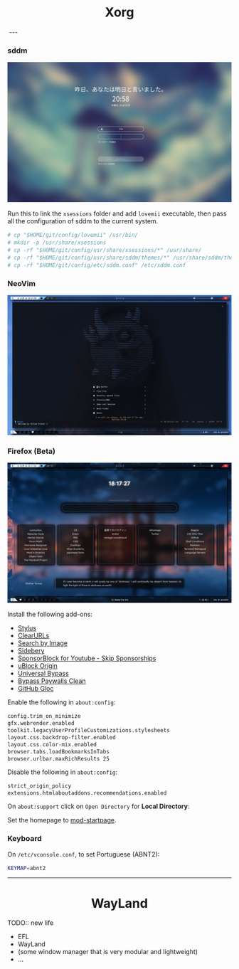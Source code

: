 <h1 align="center">Xorg</h1>
<img align="center" url="./.github/new_desktop.png">
---

<img align="center" url="./.github/sddp_lovemii.png">
<img align="center" url="./.github/sddp_lovemii_menu.png">
<img align="center" url="./.github/sdpp_lovemii_rofi.png">
<img align="center" url="./.github/sdpp_lovemii_neovim.png">
<img align="center" url="./.github/sdpp_lovemii_ncmpcpp.png">
<img align="center" url="./.github/sdpp_lovemii_terminal.png">
<img align="center" url="./.github/sdpp_lovemii_neovim_edit.png">
<img align="center" url="./.github/sdpp_lovemii_tags_preview.png">

### sddm

<p align="center">
  <img src="/.github/sddm.png" alt="Preview of the lock screen manager, sddm.">
</p>

Run this to link the `xsessions` folder and add `lovemii` executable, then pass all the configuration of sddm to the current system.

```zsh
# cp "$HOME/git/config/lovemii" /usr/bin/
# mkdir -p /usr/share/xsessions
# cp -rf "$HOME/git/config/usr/share/xsessions/*" /usr/share/
# cp -rf "$HOME/git/config/usr/share/sddm/themes/*" /usr/share/sddm/themes/
# cp -rf "$HOME/git/config/etc/sddm.conf" /etc/sddm.conf
```

### NeoVim

<p align="center">
  <img src="/.github/neovim.png" alt="Preview of NeoVim">
</p>


### Firefox (Beta)

<p align="center">
  <img src="/.github/firefox.png" alt="Preview of home page of Firefox">
</p>

Install the following add-ons:
+ [Stylus](https://addons.mozilla.org/en-US/firefox/addon/styl-us/)
+ [ClearURLs](https://addons.mozilla.org/en-US/firefox/addon/clearurls/)
+ [Search by Image](https://addons.mozilla.org/en-US/firefox/addon/search_by_image/)
+ [Sidebery](https://addons.mozilla.org/en-US/firefox/addon/sidebery/)
+ [SponsorBlock for Youtube - Skip Sponsorships](https://addons.mozilla.org/en-US/firefox/addon/sponsorblock/)
+ [uBlock Origin](https://addons.mozilla.org/en-US/firefox/addon/ublock-origin/)
+ [Universal Bypass](https://addons.mozilla.org/en-US/firefox/addon/universal-bypass/)
+ [Bypass Paywalls Clean](https://addons.mozilla.org/en-US/firefox/addon/bypass-paywalls-clean/)
+ [GitHub Gloc](https://addons.mozilla.org/en-US/firefox/addon/bypass-paywalls-clean/)

Enable the following in `about:config`:
```
config.trim_on_minimize
gfx.webrender.enabled
toolkit.legacyUserProfileCustomizations.stylesheets
layout.css.backdrop-filter.enabled
layout.css.color-mix.enabled
browser.tabs.loadBookmarksInTabs
browser.urlbar.maxRichResults 25
```

Disable the following in `about:config`:

```
strict_origin_policy
extensions.htmlaboutaddons.recommendations.enabled
```

On `about:support` click on `Open Directory` for **Local Directory**:

Set the homepage to [mod-startpage](https://github.com/BeyondMagic/mod-startpage).

### Keyboard

On `/etc/vconsole.conf`, to set Portuguese (ABNT2):

```zsh
KEYMAP=abnt2
```

---

<h1 align="center">WayLand</h1>

TODO:: new life
+ EFL
+ WayLand
+ (some window manager that is very modular and lightweight)
+ ...
